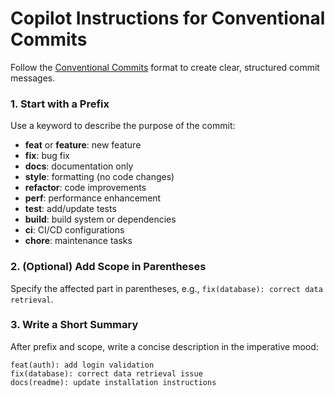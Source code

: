 # Copilot Instructions for Conventional Commits

Follow the [Conventional Commits](https://www.conventionalcommits.org/) format to create clear, structured commit messages.

### 1. Start with a Prefix
Use a keyword to describe the purpose of the commit:
- **feat** or **feature**: new feature
- **fix**: bug fix
- **docs**: documentation only
- **style**: formatting (no code changes)
- **refactor**: code improvements
- **perf**: performance enhancement
- **test**: add/update tests
- **build**: build system or dependencies
- **ci**: CI/CD configurations
- **chore**: maintenance tasks

### 2. (Optional) Add Scope in Parentheses
Specify the affected part in parentheses, e.g., `fix(database): correct data retrieval`.

### 3. Write a Short Summary
After prefix and scope, write a concise description in the imperative mood:
```plaintext
feat(auth): add login validation
fix(database): correct data retrieval issue
docs(readme): update installation instructions